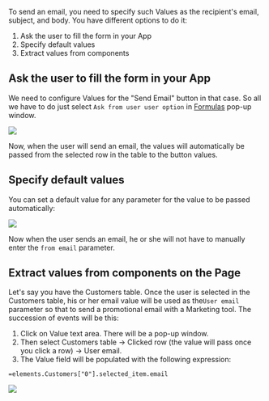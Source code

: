 [comment]: # ($page_title=Column Values)

To send an email, you need to specify such Values as the recipient's email, subject, and body. You have different options to do it: 

1. Ask the user to fill the form in your App
2. Specify default values
3. Extract values from components

## Ask the user to fill the form in your App

We need to configure Values for the "Send Email" button in that case. So all we have to do just select `Ask from user user option` in [Formulas](user-guide/parameters/formulas) pop-up window. 

![](https://gblobscdn.gitbook.com/assets%2F-LQ08RFAKZvFADEiXKFy%2F-Mjgnl0gl1n5hbbhv0Nk%2F-MjgsMhxqeacjCzM92WQ%2Ftestgif44.gif?alt=media&token=387aa771-3a98-41d1-bae5-371857237769)

Now, when the user will send an email, the values will automatically be passed from the selected row in the table to the button values.

## Specify default values

You can set a default value for any parameter for the value to be passed automatically:

![](https://gblobscdn.gitbook.com/assets%2F-LQ08RFAKZvFADEiXKFy%2F-Mjgnl0gl1n5hbbhv0Nk%2F-Mjgt67WLU7ccycs8wZR%2Ftestgif45.gif?alt=media&token=652de562-38d7-42ff-8af3-a3d88e9c73ce)

Now when the user sends an email, he or she will not have to manually enter the `from email` parameter.

## Extract values from components on the Page

Let's say you have the Customers table. Once the user is selected in the Customers table, his or her email value will be used as the`User email` parameter so that to send a promotional email with a Marketing tool. The succession of events will be this:

1. Click on Value text area. There will be a pop-up window.
2. Then select Customers table  -&gt; Clicked row \(the value will pass once you click a row\) -&gt; User email.
3. The Value field will be populated with the following expression:

`=elements.Customers["0"].selected_item.email`

![](https://gblobscdn.gitbook.com/assets%2F-LQ08RFAKZvFADEiXKFy%2F-Mjgnl0gl1n5hbbhv0Nk%2F-MjgrBr70M7R5UoQsjpE%2Ftestgif44.gif?alt=media&token=d421dfdc-7b7d-4ad1-8265-379bbc869110)

